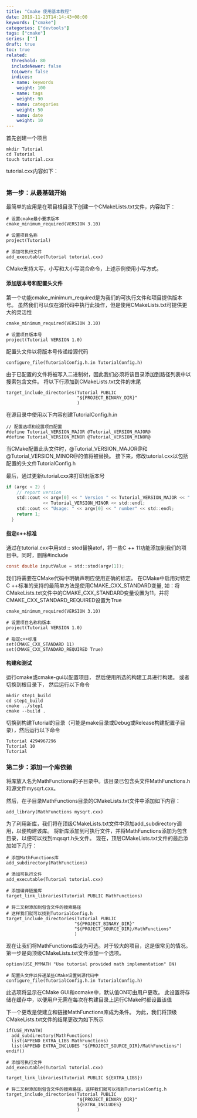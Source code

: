```yaml
---
title: "Cmake 使用基本教程"
date: 2019-11-23T14:14:43+08:00
keywords: ["cmake"]
categories: ["devtools"]
tags: ["cmake"]
series: [""]
draft: true
toc: true
related:
  threshold: 80
  includeNewer: false
  toLower: false
  indices:
  - name: keywords
    weight: 100
  - name: tags
    weight: 90
  - name: categories
    weight: 50
  - name: date
    weight: 10
---
```


首先创建一个项目
```shell script
mkdir Tutorial
cd Tutorial
touch tutorial.cxx

```
tutorial.cxx内容如下：
```c

```

### 第一步：从最基础开始
最简单的应用是在项目根目录下创建一个CMakeLists.txt文件，内容如下：
```text
# 设置cmake最小要求版本
cmake_minimum_required(VERSION 3.10)

# 设置项目名称
project(Tutorial)

# 添加可执行文件
add_executable(Tutorial tutorial.cxx)

```
CMake支持大写，小写和大小写混合命令，上述示例使用小写方式。

#### 添加版本号和配置头文件
第一个功能cmake_minimum_required是为我们的可执行文件和项目提供版本号。
虽然我们可以仅在源代码中执行此操作，但是使用CMakeLists.txt可提供更大的灵活性
```text
cmake_minimum_required(VERSION 3.10)

# 设置项目版本号
project(Tutorial VERSION 1.0)
```
配置头文件以将版本号传递给源代码
```text
configure_file(TutorialConfig.h.in TutorialConfig.h)
```
由于已配置的文件将被写入二进制树，因此我们必须将该目录添加到路径列表中以搜索包含文件。
将以下行添加到CMakeLists.txt文件的末尾
```text
target_include_directories(Tutorial PUBLIC
                           "${PROJECT_BINARY_DIR}"
                           )
```
在源目录中使用以下内容创建TutorialConfig.h.in
```text
// 配置选项和设置项目配置
#define Tutorial_VERSION_MAJOR @Tutorial_VERSION_MAJOR@
#define Tutorial_VERSION_MINOR @Tutorial_VERSION_MINOR@
```
当CMake配置此头文件时，@Tutorial_VERSION_MAJOR@和@Tutorial_VERSION_MINOR@的值将被替换。 
接下来，修改tutorial.cxx以包括配置的头文件TutorialConfig.h

最后，通过更新tutorial.cxx来打印出版本号
```c
if (argc < 2) {
    // report version
    std::cout << argv[0] << " Version " << Tutorial_VERSION_MAJOR << "."
              << Tutorial_VERSION_MINOR << std::endl;
    std::cout << "Usage: " << argv[0] << " number" << std::endl;
    return 1;
  }
```

#### 指定c++标准
通过在tutorial.cxx中用std :: stod替换atof，将一些C ++ 11功能添加到我们的项目中。同时，删除#include <cstdlib>

```c
const double inputValue = std::stod(argv[1]);
```
我们将需要在CMake代码中明确声明应使用正确的标志。
在CMake中启用对特定C ++标准的支持的最简单方法是使用CMAKE_CXX_STANDARD变量,
如：将CMakeLists.txt文件中的CMAKE_CXX_STANDARD变量设置为11，并将CMAKE_CXX_STANDARD_REQUIRED设置为True

```text
cmake_minimum_required(VERSION 3.10)

# 设置项目名称和版本
project(Tutorial VERSION 1.0)

# 指定c++标准
set(CMAKE_CXX_STANDARD 11)
set(CMAKE_CXX_STANDARD_REQUIRED True)
```

#### 构建和测试
运行cmake或cmake-gui以配置项目，
然后使用所选的构建工具进行构建。 
或者切换到根目录下，
然后运行以下命令
```shell script
mkdir step1_build
cd step1_build
cmake ../step1
cmake --build .
```
切换到构建Tutorial的目录（可能是make目录或Debug或Release构建配置子目录），然后运行以下命令
```shell script
Tutorial 4294967296
Tutorial 10
Tutorial
```

### 第二步：添加一个库依赖
将库放入名为MathFunctions的子目录中。该目录已包含头文件MathFunctions.h和源文件mysqrt.cxx。

然后，在子目录MathFunctions目录的CMakeLists.txt文件中添加如下内容：
```text
add_library(MathFunctions mysqrt.cxx)
```

为了利用新库，我们将在顶级CMakeLists.txt文件中添加add_subdirectory调用，以便构建该库。
将新库添加到可执行文件，并将MathFunctions添加为包含目录，以便可以找到mqsqrt.h头文件。
现在，顶层CMakeLists.txt文件的最后添加如下几行：
```text
# 添加MathFunctions库
add_subdirectory(MathFunctions)

# 添加可执行文件
add_executable(Tutorial tutorial.cxx)

# 添加编译链接库
target_link_libraries(Tutorial PUBLIC MathFunctions)

# 将二叉树添加到包含文件的搜索路径
# 这样我们就可以找到TutorialConfig.h
target_include_directories(Tutorial PUBLIC
                          "${PROJECT_BINARY_DIR}"
                          "${PROJECT_SOURCE_DIR}/MathFunctions"
                          )

```

现在让我们将MathFunctions库设为可选。对于较大的项目，这是很常见的情况。
第一步是向顶级CMakeLists.txt文件添加一个选项。
```text
option(USE_MYMATH "Use tutorial provided math implementation" ON)

# 配置头文件以传递某些CMake设置到源代码中
configure_file(TutorialConfig.h.in TutorialConfig.h)
```
此选项将显示在CMake GUI和ccmake中，默认值ON可由用户更改。
此设置将存储在缓存中，以便用户无需在每次在构建目录上运行CMake时都设置该值

下一个更改是使建立和链接MathFunctions库成为条件。
为此，我们将顶级CMakeLists.txt文件的结尾更改为如下所示
```text
if(USE_MYMATH)
  add_subdirectory(MathFunctions)
  list(APPEND EXTRA_LIBS MathFunctions)
  list(APPEND EXTRA_INCLUDES "${PROJECT_SOURCE_DIR}/MathFunctions")
endif()

# 添加可执行文件
add_executable(Tutorial tutorial.cxx)

target_link_libraries(Tutorial PUBLIC ${EXTRA_LIBS})

# 将二叉树添加到包含文件的搜索路径，这样我们就可以找到TutorialConfig.h
target_include_directories(Tutorial PUBLIC
                           "${PROJECT_BINARY_DIR}"
                           ${EXTRA_INCLUDES}
                           )
```






